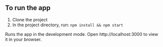 ## To run the app
1. Clone the project
2. In the project directory, run:
  `npm install && npm start`

Runs the app in the development mode.
Open http://localhost:3000 to view it in your browser.
